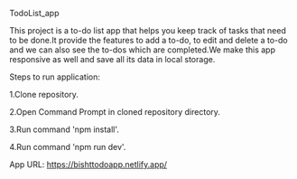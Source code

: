 TodoList_app


This project is a to-do list app that helps you keep track of tasks that need to be done.It provide the features to add a
to-do, to edit and delete a to-do and we can also see the to-dos which are completed.We make this app responsive as well
and save all its data in local storage.

Steps to run application:

1.Clone repository.

2.Open Command Prompt in cloned repository directory.

3.Run command 'npm install'.

4.Run command 'npm run dev'.

App URL: https://bishttodoapp.netlify.app/

